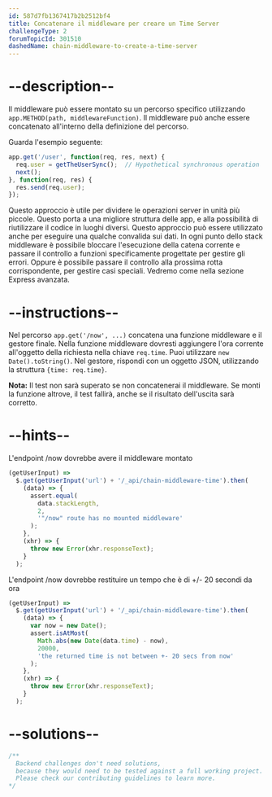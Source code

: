 ```yaml
---
id: 587d7fb1367417b2b2512bf4
title: Concatenare il middleware per creare un Time Server
challengeType: 2
forumTopicId: 301510
dashedName: chain-middleware-to-create-a-time-server
---
```


# --description--

Il middleware può essere montato su un percorso specifico utilizzando `app.METHOD(path, middlewareFunction)`. Il middleware può anche essere concatenato all'interno della definizione del percorso.

Guarda l'esempio seguente:

```js
app.get('/user', function(req, res, next) {
  req.user = getTheUserSync();  // Hypothetical synchronous operation
  next();
}, function(req, res) {
  res.send(req.user);
});
```

Questo approccio è utile per dividere le operazioni server in unità più piccole. Questo porta a una migliore struttura delle app, e alla possibilità di riutilizzare il codice in luoghi diversi. Questo approccio può essere utilizzato anche per eseguire una qualche convalida sui dati. In ogni punto dello stack middleware è possibile bloccare l'esecuzione della catena corrente e passare il controllo a funzioni specificamente progettate per gestire gli errori. Oppure è possibile passare il controllo alla prossima rotta corrispondente, per gestire casi speciali. Vedremo come nella sezione Express avanzata.

# --instructions--

Nel percorso `app.get('/now', ...)` concatena una funzione middleware e il gestore finale. Nella funzione middleware dovresti aggiungere l'ora corrente all'oggetto della richiesta nella chiave `req.time`. Puoi utilizzare `new Date().toString()`. Nel gestore, rispondi con un oggetto JSON, utilizzando la struttura `{time: req.time}`.

**Nota:** Il test non sarà superato se non concatenerai il middleware. Se monti la funzione altrove, il test fallirà, anche se il risultato dell'uscita sarà corretto.

# --hints--

L'endpoint /now dovrebbe avere il middleware montato

```js
(getUserInput) =>
  $.get(getUserInput('url') + '/_api/chain-middleware-time').then(
    (data) => {
      assert.equal(
        data.stackLength,
        2,
        '"/now" route has no mounted middleware'
      );
    },
    (xhr) => {
      throw new Error(xhr.responseText);
    }
  );
```

L'endpoint /now dovrebbe restituire un tempo che è di +/- 20 secondi da ora

```js
(getUserInput) =>
  $.get(getUserInput('url') + '/_api/chain-middleware-time').then(
    (data) => {
      var now = new Date();
      assert.isAtMost(
        Math.abs(new Date(data.time) - now),
        20000,
        'the returned time is not between +- 20 secs from now'
      );
    },
    (xhr) => {
      throw new Error(xhr.responseText);
    }
  );
```

# --solutions--

```js
/**
  Backend challenges don't need solutions, 
  because they would need to be tested against a full working project. 
  Please check our contributing guidelines to learn more.
*/
```
